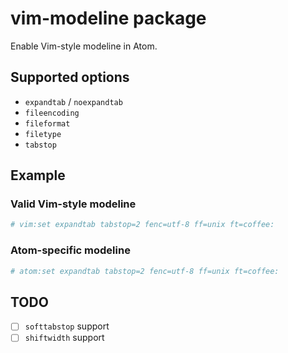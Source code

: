 # vim-modeline package

Enable Vim-style modeline in Atom.

## Supported options

- `expandtab` / `noexpandtab`
- `fileencoding`
- `fileformat`
- `filetype`
- `tabstop`

## Example

### Valid Vim-style modeline

```coffeescript
# vim:set expandtab tabstop=2 fenc=utf-8 ff=unix ft=coffee:
```

### Atom-specific modeline

```coffeescript
# atom:set expandtab tabstop=2 fenc=utf-8 ff=unix ft=coffee:
```

## TODO

- [ ] `softtabstop` support
- [ ] `shiftwidth` support

